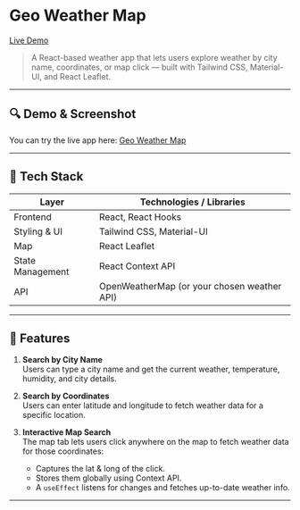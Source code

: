 # Geo Weather Map

[Live Demo](https://geo-weather-map-lemon.vercel.app/)

> A React-based weather app that lets users explore weather by city name, coordinates, or map click — built with Tailwind CSS, Material-UI, and React Leaflet.

---

## 🔍 Demo & Screenshot

You can try the live app here: [Geo Weather Map](https://geo-weather-map-lemon.vercel.app/)


---

## 🧰 Tech Stack

| Layer            | Technologies / Libraries                       |
|------------------|-------------------------------------------------|
| Frontend         | React, React Hooks                             |
| Styling & UI     | Tailwind CSS, Material-UI                      |
| Map              | React Leaflet                                  |
| State Management | React Context API                              |
| API              | OpenWeatherMap (or your chosen weather API)     |

---

## 🚀 Features

1. **Search by City Name**  
   Users can type a city name and get the current weather, temperature, humidity, and city details.

2. **Search by Coordinates**  
   Users can enter latitude and longitude to fetch weather data for a specific location.

3. **Interactive Map Search**  
   The map tab lets users click anywhere on the map to fetch weather data for those coordinates:
   - Captures the lat & long of the click.
   - Stores them globally using Context API.
   - A `useEffect` listens for changes and fetches up-to-date weather info.

---


